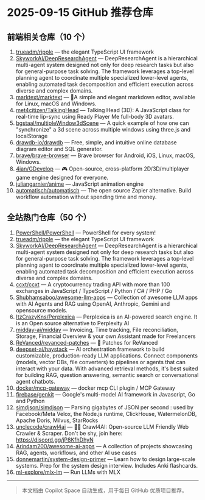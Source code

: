 # 2025-09-15 GitHub 推荐仓库

## 前端相关仓库（10 个）

1. [trueadm/ripple](https://github.com/trueadm/ripple) — the elegant TypeScript UI framework
2. [SkyworkAI/DeepResearchAgent](https://github.com/SkyworkAI/DeepResearchAgent) — DeepResearchAgent is a hierarchical multi-agent system designed not only for deep research tasks but also for general-purpose task solving. The framework leverages a top-level planning agent to coordinate multiple specialized lower-level agents, enabling automated task decomposition and efficient execution across diverse and complex domains.
3. [marktext/marktext](https://github.com/marktext/marktext) — 📝A simple and elegant markdown editor, available for Linux, macOS and Windows.
4. [met4citizen/TalkingHead](https://github.com/met4citizen/TalkingHead) — Talking Head (3D): A JavaScript class for real-time lip-sync using Ready Player Me full-body 3D avatars.
5. [bgstaal/multipleWindow3dScene](https://github.com/bgstaal/multipleWindow3dScene) — A quick example of how one can "synchronize" a 3d scene across multiple windows using three.js and localStorage
6. [drawdb-io/drawdb](https://github.com/drawdb-io/drawdb) — Free, simple, and intuitive online database diagram editor and SQL generator.
7. [brave/brave-browser](https://github.com/brave/brave-browser) — Brave browser for Android, iOS, Linux, macOS, Windows.
8. [4ian/GDevelop](https://github.com/4ian/GDevelop) — 🎮 Open-source, cross-platform 2D/3D/multiplayer game engine designed for everyone.
9. [juliangarnier/anime](https://github.com/juliangarnier/anime) — JavaScript animation engine
10. [automatisch/automatisch](https://github.com/automatisch/automatisch) — The open source Zapier alternative. Build workflow automation without spending time and money.

## 全站热门仓库（50 个）

1. [PowerShell/PowerShell](https://github.com/PowerShell/PowerShell) — PowerShell for every system!
2. [trueadm/ripple](https://github.com/trueadm/ripple) — the elegant TypeScript UI framework
3. [SkyworkAI/DeepResearchAgent](https://github.com/SkyworkAI/DeepResearchAgent) — DeepResearchAgent is a hierarchical multi-agent system designed not only for deep research tasks but also for general-purpose task solving. The framework leverages a top-level planning agent to coordinate multiple specialized lower-level agents, enabling automated task decomposition and efficient execution across diverse and complex domains.
4. [ccxt/ccxt](https://github.com/ccxt/ccxt) — A cryptocurrency trading API with more than 100 exchanges in JavaScript / TypeScript / Python / C# / PHP / Go
5. [Shubhamsaboo/awesome-llm-apps](https://github.com/Shubhamsaboo/awesome-llm-apps) — Collection of awesome LLM apps with AI Agents and RAG using OpenAI, Anthropic, Gemini and opensource models.
6. [ItzCrazyKns/Perplexica](https://github.com/ItzCrazyKns/Perplexica) — Perplexica is an AI-powered search engine. It is an Open source alternative to Perplexity AI
7. [midday-ai/midday](https://github.com/midday-ai/midday) — Invoicing, Time tracking, File reconciliation, Storage, Financial Overview & your own Assistant made for Freelancers
8. [ReVanced/revanced-patches](https://github.com/ReVanced/revanced-patches) — 🧩 Patches for ReVanced
9. [deepset-ai/haystack](https://github.com/deepset-ai/haystack) — AI orchestration framework to build customizable, production-ready LLM applications. Connect components (models, vector DBs, file converters) to pipelines or agents that can interact with your data. With advanced retrieval methods, it's best suited for building RAG, question answering, semantic search or conversational agent chatbots.
10. [docker/mcp-gateway](https://github.com/docker/mcp-gateway) — docker mcp CLI plugin / MCP Gateway
11. [firebase/genkit](https://github.com/firebase/genkit) — Google's multi-model AI framework in Javascript, Go and Python
12. [simdjson/simdjson](https://github.com/simdjson/simdjson) — Parsing gigabytes of JSON per second : used by Facebook/Meta Velox, the Node.js runtime, ClickHouse, WatermelonDB, Apache Doris, Milvus, StarRocks
13. [unclecode/crawl4ai](https://github.com/unclecode/crawl4ai) — 🚀🤖 Crawl4AI: Open-source LLM Friendly Web Crawler & Scraper. Don't be shy, join here: https://discord.gg/jP8KfhDhyN
14. [Arindam200/awesome-ai-apps](https://github.com/Arindam200/awesome-ai-apps) — A collection of projects showcasing RAG, agents, workflows, and other AI use cases
15. [donnemartin/system-design-primer](https://github.com/donnemartin/system-design-primer) — Learn how to design large-scale systems. Prep for the system design interview. Includes Anki flashcards.
16. [ml-explore/mlx-lm](https://github.com/ml-explore/mlx-lm) — Run LLMs with MLX

---

> 本文档由 Copilot Space 自动生成，用于每日 GitHub 优质项目推荐。
